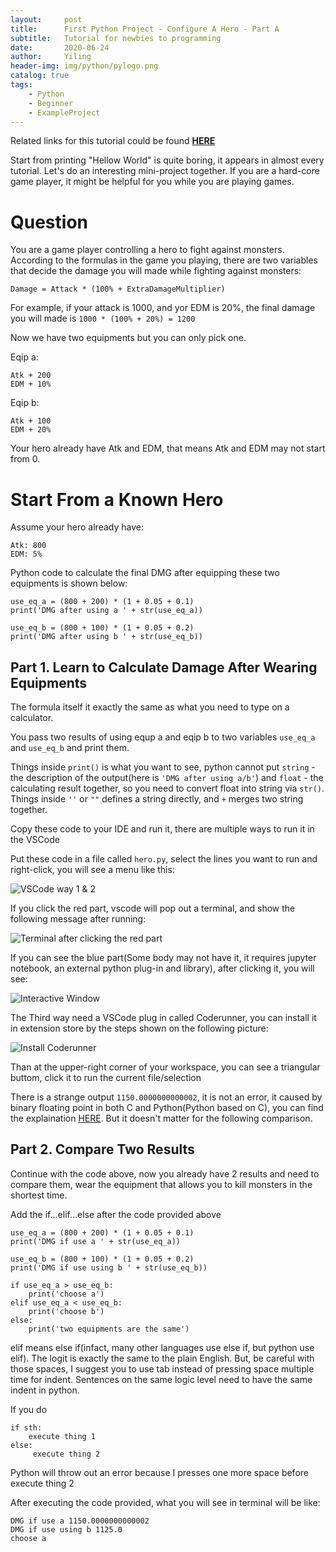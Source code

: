 ```yaml
---
layout:     post
title:      First Python Project - Configure A Hero - Part A
subtitle:   Tutorial for newbies to programming
date:       2020-06-24
author:     Yiling
header-img: img/python/pylogo.png
catalog: true
tags:
    - Python
    - Beginner
    - ExampleProject
---
```


Related links for this tutorial could be found **[HERE](https://610yilingliu.github.io/2020/06/23/PyForBeginners/)**

Start from printing "Hellow World" is quite boring, it appears in almost every tutorial. Let's do an interesting mini-project together. If you are a hard-core game player, it might be helpful for you while you are playing games.

# Question

You are a game player controlling a hero to fight against monsters. According to the formulas in the game you playing, there are two variables that decide the damage you will made while fighting against monsters:

```
Damage = Attack * (100% + ExtraDamageMultiplier)
```

For example, if your attack is 1000, and yor EDM is 20%, the final damage you will made is ```1000 * (100% + 20%) = 1200```

Now we have two equipments but you can only pick one.

Eqip a:
```
Atk + 200
EDM + 10%
```

Eqip b:
```
Atk + 100
EDM + 20%
```

Your hero already have Atk and EDM, that means Atk and EDM may not start from 0.

# Start From a Known Hero

Assume your hero already have:
```
Atk: 800
EDM: 5%
```

Python code to calculate the final DMG after equipping these two equipments is shown below:
```
use_eq_a = (800 + 200) * (1 + 0.05 + 0.1)
print('DMG after using a ' + str(use_eq_a))

use_eq_b = (800 + 100) * (1 + 0.05 + 0.2)
print('DMG after using b ' + str(use_eq_b))
```

## Part 1. Learn to Calculate Damage After Wearing Equipments

The formula itself it exactly the same as what you need to type on a calculator.

You pass two results of using equp a and eqip b to two variables `use_eq_a` and `use_eq_b` and print them.

Things inside `print()` is what you want to see, python cannot put `string` - the description of the output(here is `'DMG after using a/b'`) and `float` - the calculating result together, so you need to convert float into string via `str()`. Things inside `''` or `""` defines a string directly, and `+` merges two string together.

Copy these code to your IDE and run it, there are multiple ways to run it in the VSCode

Put these code in a file called ```hero.py```, select the lines you want to run and right-click, you will see a menu like this:

![VSCode way 1 & 2](\img\python\hero1.png)

If you click the red part, vscode will pop out a terminal, and show the following message after running:

![Terminal after clicking the red part](\img\python\hero2.png)

If you can see the blue part(Some body may not have it, it requires jupyter notebook, an external python plug-in and library), after clicking it, you will see:

![Interactive Window](\img\python\hero3.png)

The Third way need a VSCode plug in called Coderunner, you can install it in extension store by the steps shown on the following picture:

![Install Coderunner](\img\python\hero4.png)

Than at the upper-right corner of your workspace, you can see a triangular buttom, click it to run the current file/selection

There is a strange output `1150.0000000000002`, it is not an error, it caused by binary floating point in both C and Python(Python based on C), you can find the explaination [HERE](https://www.geeksforgeeks.org/floating-point-error-in-python/). But it doesn't matter for the following comparison.


## Part 2. Compare Two Results

Continue with the code above, now you already have 2 results and need to compare them, wear the equipment that allows you to kill monsters in the shortest time.

Add the if...elif...else after the code provided above

```
use_eq_a = (800 + 200) * (1 + 0.05 + 0.1)
print('DMG if use a ' + str(use_eq_a))

use_eq_b = (800 + 100) * (1 + 0.05 + 0.2)
print('DMG if use using b ' + str(use_eq_b))

if use_eq_a > use_eq_b:
    print('choose a')
elif use_eq_a < use_eq_b:
    print('choose b')
else:
    print('two equipments are the same')
```

elif means else if(infact, many other languages use else if, but python use elif). The logit is exactly the same to the plain English. But, be careful with those spaces, I suggest you to use tab instead of pressing space multiple time for indent. Sentences on the same logic level need to have the same indent in python.

If you do
```
if sth:
    execute thing 1
else:
     execute thing 2
```
Python will throw out an error because I presses one more space before execute thing 2

After executing the code provided, what you will see in terminal will be like:

```
DMG if use a 1150.0000000000002
DMG if use using b 1125.0
choose a
```